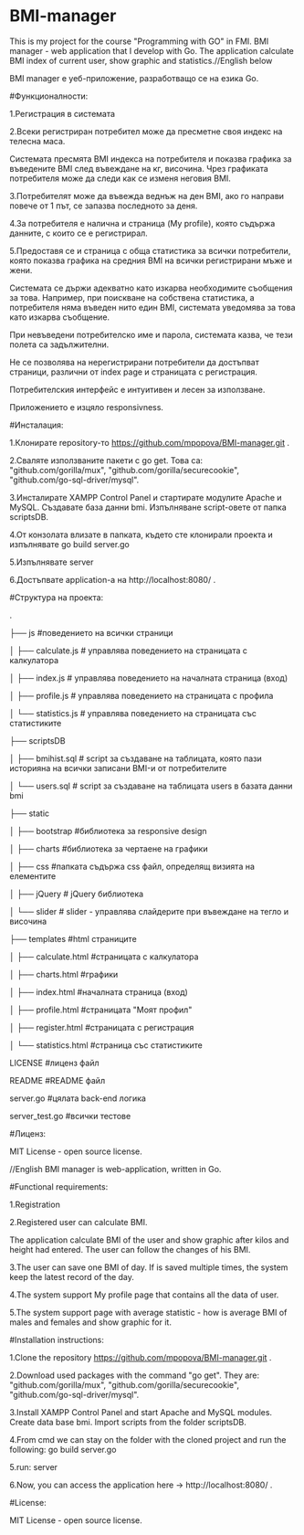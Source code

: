 # BMI-manager
This is my project for the course "Programming with GO" in FMI. BMI manager - web application that I develop with Go. The application calculate BMI index of current user, show graphic and statistics.//English below


BMI manager е уеб-приложение, разработващо се на езика Gо.

#Функционалности:

1.Регистрация в системата

2.Всеки регистриран потребител може да пресметне своя индекс на телесна маса. 

Системата пресмята BMI индекса на потребителя и показва графика за въведените BMI след въвеждане на кг, височина. Чрез графиката потребителя може да следи как се изменя неговия BMI. 

3.Потребителят може да въвежда веднъж на ден BMI, ако го направи повече от 1 път, се запазва последното за деня.

4.За потребителя е налична и страница (My profile), която съдържа данните, с които се е регистрирал.

5.Предоставя се и страница с обща статистика за всички потребители, която показва графика на средния BMI на всички регистрирани мъже и жени.

Системата се държи адекватно като изкарва необходимите съобщения за това. Например, при поискване на собствена статистика, а потребителя няма въведен нито един BMI, системата уведомява за  това като изкарва съобщение.

При невъведени потребителско име и парола, системата казва, че тези полета са задължителни.

Не се позволява на нерегистрирани потребители да достъпват страници, различни от index page и страницата с регистрация.

Потребителския интерфейс е интуитивен и лесен за използване.

Приложението е изцяло responsivness.

#Инсталация:

1.Клонирате repository-то https://github.com/mpopova/BMI-manager.git .

2.Сваляте използваните пакети с go get. Това са: "github.com/gorilla/mux", "github.com/gorilla/securecookie", "github.com/go-sql-driver/mysql".

3.Инсталирате XAMPP Control Panel и стартирате модулите Apache и MySQL. Създавате база данни bmi. Изпълняване script-овете от папка scriptsDB.

4.От конзолата влизате в папката, където сте клонирали проекта и изпълнявате go build server.go

5.Изпълнявате server

6.Достъпвате application-а на http://localhost:8080/ .

#Структура на проекта:

.

├── js                      #поведението на всички страници

│   ├── calculate.js        # управлява поведението на страницата с калкулатора

│   ├── index.js            # управлява поведението на началната страница (вход)

│   ├── profile.js          # управлява поведението на страницата с профила

│   └── statistics.js       # управлява поведението на страницата със статистиките

├── scriptsDB

│   ├── bmihist.sql         # script за създаване на таблицата, която пази историяна на всички записани BMI-и от потребителите


│   └── users.sql           # script за създаване на таблицата users в базата данни bmi

├── static

│   ├── bootstrap           #библиотека за responsive design

│   ├── charts              #библиотека за чертаене на графики

│   ├── css                 #папката съдържа css файл, определящ визията на елементите

│   ├── jQuery              # jQuery библиотека

│   └── slider              # slider - управлява слайдерите при въвеждане на тегло и височина

├── templates               #html страниците

│   ├── calculate.html      #страницата с калкулатора

│   ├── charts.html         #графики

│   ├── index.html          #началната страница (вход)

│   ├── profile.html        #страницата "Моят профил"

│   ├── register.html       #страницата с регистрация

│   └── statistics.html     #страница със статистиките

LICENSE                     #лиценз файл

README                      #README файл 

server.go                   #цялата back-end логика

server_test.go              #всички тестове


#Лиценз:

MIT License - open source license.

//English
BMI manager is web-application, written in Go.

#Functional requirements:

1.Registration

2.Registered user can calculate BMI.

The application calculate BMI of the user and show graphic after kilos and height had entered. The user can follow the changes of his BMI.

3.The user can save one BMI of day. If is saved multiple times, the system keep the latest record of the day.

4.The system support My profile page that contains all the data of user.

5.The system support page with average statistic - how is average BMI of males and females and show graphic for it.


#Installation instructions:

1.Clone the repository https://github.com/mpopova/BMI-manager.git .

2.Download used packages with the command "go get". Тhey are: "github.com/gorilla/mux", "github.com/gorilla/securecookie", "github.com/go-sql-driver/mysql".

3.Install XAMPP Control Panel and start Apache and MySQL modules. Create data base bmi. Import scripts from the folder scriptsDB.

4.From cmd we can stay on the folder with the cloned project and run the following:
go build server.go

5.run:
server

6.Now, you can access the application here ->  http://localhost:8080/ .


#License:

MIT License - open source license.

